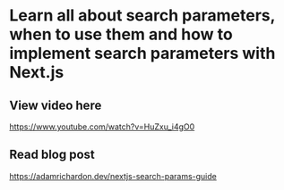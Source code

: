 # Learn all about search parameters, when to use them and how to implement search parameters with Next.js

## View video here

https://www.youtube.com/watch?v=HuZxu_i4gO0

## Read blog post

https://adamrichardon.dev/nextjs-search-params-guide

